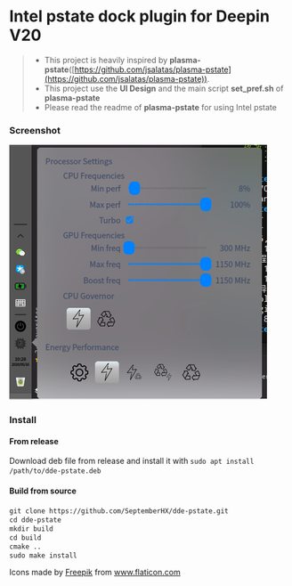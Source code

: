# Intel pstate dock plugin for Deepin V20

> * This project is heavily inspired by **plasma-pstate**([https://github.com/jsalatas/plasma-pstate](https://github.com/jsalatas/plasma-pstate)).
> * This project use the **UI Design** and the main script **set_pref.sh** of **plasma-pstate**
> * Please read the readme of **plasma-pstate** for using Intel pstate

### Screenshot

![pstate.png](./screenshot/pstate.png)

### Install

#### From release

Download deb file from release and install it with `sudo apt install /path/to/dde-pstate.deb`

#### Build from source

```shell script
git clone https://github.com/SeptemberHX/dde-pstate.git
cd dde-pstate
mkdir build
cd build
cmake ..
sudo make install
``` 

<div>Icons made by <a href="https://www.flaticon.com/authors/freepik" title="Freepik">Freepik</a> from <a href="https://www.flaticon.com/" title="Flaticon">www.flaticon.com</a></div>

